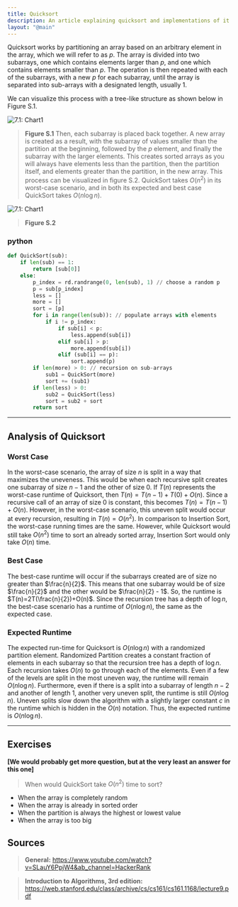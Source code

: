 ```yaml
---
title: Quicksort
description: An article explaining quicksort and implementations of it in java and python.
layout: "@main"
---
```


Quicksort works by partitioning an array based on an arbitrary element in the array, which we will refer to as $p.$ The array is divided into two subarrays, one which contains elements larger than $p$, and one which contains elements smaller than $p$. The operation is then repeated with each of the subarrays, with a new $p$ for each subarray, until the array is separated into sub-arrays with a designated length, usually 1.

We can visualize this process with a tree-like structure as shown below in Figure S.1.

![7.1: Chart1](https://i.ibb.co/M6kby9t/table1.png)

> **Figure S.1**
Then, each subarray is placed back together. A new array is created as a result, with the subarray of values smaller than the partition at the beginning, followed by the $p$ element, and finally the subarray with the larger elements. This creates sorted arrays as you will always have elements less than the partition, then the partition itself, and elements greater than the partition, in the new array. This process can be visualized in figure S.2. QuickSort takes $O(n^2)$ in its worst-case scenario, and in both its expected and best case QuickSort takes $O(n \log{n})$. 


![7.1: Chart1](https://i.ibb.co/d491L8r/table2.png)

> **Figure S.2**

### python

```python
def QuickSort(sub):
    if len(sub) == 1:
        return [sub[0]]
    else:
        p_index = rd.randrange(0, len(sub), 1) // choose a random p
        p = sub[p_index]
        less = []
        more = []
        sort = [p]
        for i in range(len(sub)): // populate arrays with elements
            if i != p_index:
                if sub[i] < p:
                    less.append(sub[i])
                elif sub[i] > p:
                    more.append(sub[i])
                elif (sub[i] == p):
                    sort.append(p)
        if len(more) > 0: // recursion on sub-arrays
            sub1 = QuickSort(more)
            sort += (sub1)
        if len(less) > 0:
            sub2 = QuickSort(less)
            sort = sub2 + sort
        return sort
```

---

## Analysis of Quicksort

### Worst Case

In the worst-case scenario, the array of size $n$ is split in a way that maximizes the uneveness. This would be when each recursive split creates one subarray of size $n-1$ and the other of size $0$. If $T(n)$ represents the worst-case runtime of Quicksort, then $T(n)=T(n-1)+T(0)+O(n)$. Since a recursive call of an array of size $0$ is constant, this becomes $T(n)=T(n-1)+O(n)$. However, in the worst-case scenario, this uneven split would occur at every recursion, resulting in $T(n)=O(n^2)$. In comparison to Insertion Sort, the worst-case running times are the same. However, while Quicksort would still take $O(n^2)$ time to sort an already sorted array, Insertion Sort would only take $O(n)$ time.

### Best Case

The best-case runtime will occur if the subarrays created are of size no greater than $\frac{n}{2}$. This means that one subarray would be of size $\frac{n}{2}$ and the other would be $\frac{n}{2} - 1$. So, the runtime is $T(n)=2T(\frac{n}{2})+O(n)$. Since the recursion tree has a depth of $\log{n}$, the best-case scenario has a runtime of $O(n \log{n})$, the same as the expected case.

### Expected Runtime

The expected run-time for Quicksort is $O(n \log{n})$ with a randomized partition element. Randomized Partition creates a constant fraction of elements in each subarray so that the recursion tree has a depth of $\log{n}$. Each recursion takes $O(n)$ to go through each of the elements. Even if a few of the levels are split in the most uneven way, the runtime will remain $O(n \log{n})$. Furthermore, even if there is a split into a subarray of length $n-2$ and another of length $1$, another very uneven split, the runtime is still $O(n \log{n})$. Uneven splits slow down the algorithm with a slightly larger constant $c$ in the runtime which is hidden in the $O(n)$ notation. Thus, the expected runtime is $O(n \log{n})$.


---

## Exercises

**[We would probably get more question, but at the very least an answer for this one]**

> When would QuickSort take $O(n^2)$ time to sort?

- When the array is completely random
- When the array is already in sorted order
- When the partition is always the highest or lowest value
- When the array is too big

## Sources

> **General:** https://www.youtube.com/watch?v=SLauY6PpjW4&ab_channel=HackerRank

> **Introduction to Algorithms, 3rd edition:** https://web.stanford.edu/class/archive/cs/cs161/cs161.1168/lecture9.pdf

